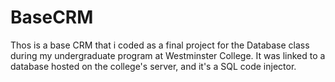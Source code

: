 # BaseCRM

Thos is a base CRM that i coded as a final project for the Database class during my undergraduate 
program at Westminster College. 
It was linked to a database hosted on the college's server, and it's a SQL code injector.
